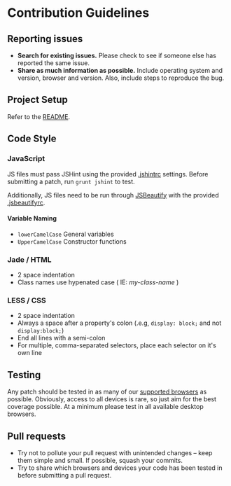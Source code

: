 # Contribution Guidelines

## Reporting issues

- **Search for existing issues.** Please check to see if someone else has reported the same issue.
- **Share as much information as possible.** Include operating system and version, browser and version. Also, include steps to reproduce the bug.

## Project Setup

Refer to the [README](https://github.com/mozilla/webmaker-profile/blob/master/README.md).

## Code Style

### JavaScript

JS files must pass JSHint using the provided [.jshintrc](https://raw.github.com/mozilla/webmaker-profile/master/.jshintrc) settings. Before submitting a patch, run `grunt jshint` to test.

Additionally, JS files need to be run through [JSBeautify](https://github.com/einars/js-beautify) with the provided [.jsbeautifyrc](https://raw.github.com/mozilla/webmaker-profile/master/.jsbeautifyrc).

#### Variable Naming

- `lowerCamelCase` General variables
- `UpperCamelCase` Constructor functions


### Jade / HTML

- 2 space indentation
- Class names use hypenated case ( IE: *my-class-name* )

### LESS / CSS

- 2 space indentation
- Always a space after a property's colon (.e.g, `display: block;` and not `display:block;`)
- End all lines with a semi-colon
- For multiple, comma-separated selectors, place each selector on it's own line

## Testing

Any patch should be tested in as many of our [supported browsers](https://github.com/mozilla/webmaker-profile/wiki/Browser-Support) as possible. Obviously, access to all devices is rare, so just aim for the best coverage possible. At a minimum please test in all available desktop browsers.

## Pull requests

- Try not to pollute your pull request with unintended changes – keep them simple and small. If possible, squash your commits.
- Try to share which browsers and devices your code has been tested in before submitting a pull request.
